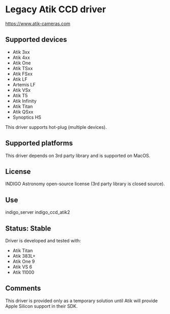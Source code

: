 # Legacy Atik CCD driver

https://www.atik-cameras.com

## Supported devices
* Atik 3xx
* Atik 4xx
* Atik One
* Atik TSxx
* Atik FSxx
* Atik LF
* Artemis LF
* Atik VSx
* Atik T5
* Atik Infinity
* Atik Titan
* Atik QSxx
* Synoptics HS

This driver supports hot-plug (multiple devices).

## Supported platforms

This driver depends on 3rd party library and is supported on MacOS.

## License

INDIGO Astronomy open-source license (3rd party library is closed source).

## Use

indigo_server indigo_ccd_atik2

## Status: Stable

Driver is developed and tested with:
* Atik Titan
* Atik 383L+
* Atik One 9
* Atik VS 6
* Atik 11000

## Comments

This driver is provided only as a temporary solution until Atik will provide Apple Silicon support in their SDK.
